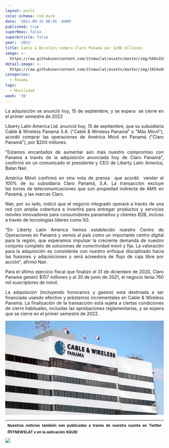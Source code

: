 ```yaml
---
layout: posts
color-schema: red-dark
date: '2021-09-15 08:56 -0400'
published: true
superNews: false
superArticle: false
year: '2021'
title: Cable & Wireless compra Claro Panamá por $200 millones
image: >-
  https://raw.githubusercontent.com/itnewslat/assets/master/img/540x320/Cable-wireless-p.jpg
detail-image: >-
  https://raw.githubusercontent.com/itnewslat/assets/master/img/1024x680/Cable-wireless-g.jpg
categories:
  - Panama
tags:
  - Movilidad
week: '39'
---
```

<p style="text-align: justify;">La adquisición se anunció hoy, 15 de septiembre, y se espera  se cierre en el primer semestre de 2022</p>
<p id="m51-50-52" style="text-align: justify;">Liberty Latin America Ltd. anunció hoy, 15 de septiembre, que su subsidiaria Cable &amp; Wireless Panamá S.A. ("Cable &amp; Wireless Panamá" o "Más Móvil"), acordó comprar las operaciones de América Móvil en Panamá ("Claro Panamá"), por $200 millones.</p>
<p id="m56-55-57" style="text-align: justify;">"Estamos encantados de aumentar aún más nuestro compromiso con Panamá a través de la adquisición anunciada hoy de Claro Panamá", confirmó en un comunicado el presidente y CEO de Liberty Latin America, Balan Nair.</p>
<p id="m61-60-62" style="text-align: justify;">América Móvil confirmó en otra nota de prensa  que acordó  vender el 100% de su subsidiaria Claro Panamá, S.A. La transacción excluye las torres de telecomunicaciones que son propiedad indirecta de AMX en Panamá, y las marcas Claro.</p>
<p id="m66-65-67" style="text-align: justify;">Nair, por su lado, indicó que el negocio integrado operará a través de una red con amplia cobertura e invertirá para entregar productos y servicios móviles innovadores para consumidores panameños y clientes B2B, incluso a través de tecnologías líderes como 5G.</p>
<p id="m76-75-77" style="text-align: justify;">"En Liberty Latin America hemos establecido nuestro Centro de Operaciones en Panamá y vemos al país como un importante centro digital para la región, que esperamos impulsar la creciente demanda de nuestro conjunto completo de soluciones de conectividad móvil y fija. La valoración para la adquisición es consistente con nuestro enfoque disciplinado hacia las fusiones y adquisiciones y será acreedora de flujo de caja libre por acción", afirmó Nair.</p>
<p id="m81-80-82" style="text-align: justify;">Para el último ejercicio fiscal que finalizó el 31 de diciembre de 2020, Claro Panamá generó $157 millones y al 30 de junio de 2021, el negocio tenía 760 mil suscriptores de móvil.</p>
<p id="m86-85-87" style="text-align: justify;">La adquisición (incluyendo honorarios y gastos) está destinada a ser financiada usando efectivo y préstamos incrementales en Cable &amp; Wireless Panamá. La finalización de la transacción está sujeta a ciertas condiciones de cierre habituales, incluidas las aprobaciones reglamentarias, y se espera que se cierre en el primer semestre de 2022.</p>
<p style="text-align: justify;"></p>

![](https://raw.githubusercontent.com/itnewslat/assets/master/img/540x320/Cable-wireless-p.jpg)

<table style="height: 42px;" width="569">
<tbody>
<tr>
<td style="text-align: justify;"><sub><strong>Nuestras noticias también son publicadas a través de nuestra cuenta en Twitter <a href="https://twitter.com/itnewslat?lang=es">@ITNEWSLAT</a> y en la aplicación <a href="https://squidapp.co/en/">SQUID</a></strong></sub></td>
</tr>
</tbody>
</table>

<img src="https://tracker.metricool.com/c3po.jpg?hash=56f88a41e39ab42c063cc51676587a04"/>

